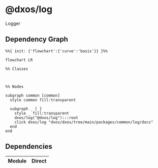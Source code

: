 # @dxos/log

Logger

## Dependency Graph

```mermaid
%%{ init: {'flowchart':{'curve':'basis'}} }%%

flowchart LR

%% Classes



%% Nodes

subgraph common [common]
  style common fill:transparent

  subgraph _ [ ]
    style _ fill:transparent
    dxos/log("@dxos/log"):::root
    click dxos/log "dxos/dxos/tree/main/packages/common/log/docs"
  end
end
```

## Dependencies

| Module | Direct |
|---|---|

